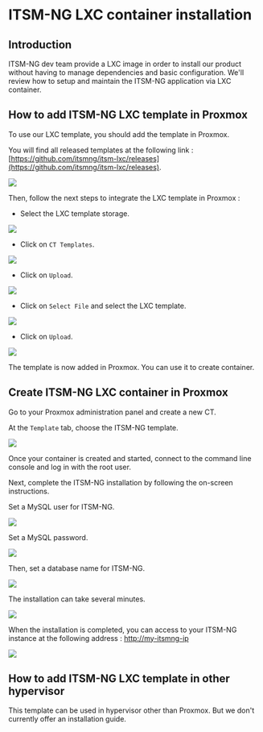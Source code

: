 # ITSM-NG LXC container installation

## Introduction

ITSM-NG dev team provide a LXC image in order to install our product without having to manage dependencies and basic configuration. We'll review how to setup and maintain the ITSM-NG application via LXC container.

## How to add ITSM-NG LXC template in Proxmox

To use our LXC template, you should add the template in Proxmox.

You will find all released templates at the following link : [https://github.com/itsmng/itsm-lxc/releases](https://github.com/itsmng/itsm-lxc/releases).

![](img/lxc/step1.png)

Then, follow the next steps to integrate the LXC template in Proxmox :

* Select the LXC template storage.

![](img/lxc/step2.png)

* Click on `CT Templates`.

![](img/lxc/step3.png)

* Click on `Upload`.

![](img/lxc/step4.png)

* Click on `Select File` and select the LXC template.

![](img/lxc/step5.png)

* Click on `Upload`.

![](img/lxc/step6.png)

The template is now added in Proxmox. You can use it to create container.

## Create ITSM-NG LXC container in Proxmox

Go to your Proxmox administration panel and create a new CT.

At the `Template` tab, choose the ITSM-NG template.

![](img/lxc/step9.png)

Once your container is created and started, connect to the command line console and log in with the root user.

Next, complete the ITSM-NG installation by following the on-screen instructions.

Set a MySQL user for ITSM-NG.

![](img/lxc/step19.png)

Set a MySQL password.

![](img/lxc/step20.png)

Then, set a database name for ITSM-NG.

![](img/lxc/step21.png)

The installation can take several minutes.

![](img/lxc/step22.png)

When the installation is completed, you can access to your ITSM-NG instance at the following address : [http://my-itsmng-ip](http://my-itsmng-ip)

![](img/lxc/step23.png)

## How to add ITSM-NG LXC template in other hypervisor

This template can be used in hypervisor other than Proxmox. But we don't currently offer an installation guide.